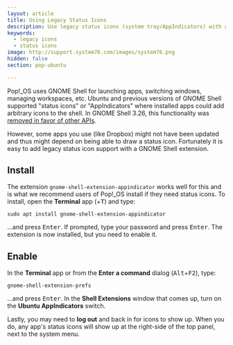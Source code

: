 ```yaml
---
layout: article
title: Using Legacy Status Icons
description: Use legacy status icons (system tray/AppIndicators) with a GNOME extension
keywords:
  - legacy icons
  - status icons
image: http://support.system76.com/images/system76.png
hidden: false
section: pop-ubuntu

---
```


Pop!\_OS uses GNOME Shell for launching apps, switching windows, managing workspaces, etc. Ubuntu and previous versions of GNOME Shell supported "status icons" or "AppIndicators" where installed apps could add arbitrary icons to the shell. In GNOME Shell 3.26, this functionality was [removed in favor of other APIs](https://blogs.gnome.org/aday/2017/08/31/status-icons-and-gnome/).

However, some apps you use (like Dropbox) might not have been updated and thus might depend on being able to draw a status icon. Fortunately it is easy to add legacy status icon support with a GNOME Shell extension.

## Install

The extension `gnome-shell-extension-appindicator` works well for this and is what we recommend users of Pop!\_OS install if they need status icons. To install, open the **Terminal** app (<kbd><span class="fl-pop-key"></span></kbd>+<kbd>T</kbd>) and type:

```
sudo apt install gnome-shell-extension-appindicator
```

…and press <kbd>Enter</kbd>. If prompted, type your password and press <kbd>Enter</kbd>. The extension is now installed, but you need to enable it.

## Enable

In the **Terminal** app or from the **Enter a command** dialog (<kbd>Alt</kbd>+<kbd>F2</kbd>), type:

```
gnome-shell-extension-prefs
```

…and press <kbd>Enter</kbd>. In the **Shell Extensions** window that comes up, turn on the **Ubuntu AppIndicators** switch.

Lastly, you may need to **log out** and back in for icons to show up. When you do, any app's status icons will show up at the right-side of the top panel, next to the system menu.
